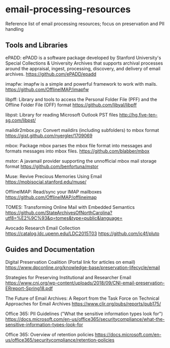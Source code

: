 # email-processing-resources
Reference list of email processing resources; focus on preservation and PII handling

## Tools and Libraries

ePADD: ePADD is a software package developed by Stanford University's Special Collections & University Archives that supports archival processes around the appraisal, ingest, processing, discovery, and delivery of email archives.
https://github.com/ePADD/epadd

imapfw: imapfw is a simple and powerful framework to work with mails.
https://github.com/OfflineIMAP/imapfw

libpff: Library and tools to access the Personal Folder File (PFF) and the Offline Folder File (OFF) format
https://github.com/libyal/libpff

libpst: Library for reading Microsoft Outlook PST files
http://hg.five-ten-sg.com/libpst/

maildir2mbox.py: Convert maildirs (including subfolders) to mbox format
https://gist.github.com/nyergler/1709069

mbox: Package mbox parses the mbox file format into messages and formats messages into mbox files.
https://github.com/blabber/mbox

mstor: A javamail provider supporting the unnofficial mbox mail storage format
https://github.com/benfortuna/mstor

Muse: Revive Precious Memories Using Email
https://mobisocial.stanford.edu/muse/

OfflineIMAP: Read/sync your IMAP mailboxes
https://github.com/OfflineIMAP/offlineimap

TOMES: Transforming Online Mail with Embedded Semantics
https://github.com/StateArchivesOfNorthCarolina?utf8=%E2%9C%93&q=tomes&type=public&language=

Avocado Research Email Collection
https://catalog.ldc.upenn.edu/LDC2015T03
https://github.com/ic4f/pluto

## Guides and Documentation

Digital Preservation Coalition (Portal link for articles on email)
https://www.dpconline.org/knowledge-base/preservation-lifecycle/email

Strategies for Preserving Institutional and Researcher Email
https://www.cni.org/wp-content/uploads/2018/09/CNI-email-preservation-ERreport-Spring18.pdf

The Future of Email Archives: A Report from the Task Force on Technical Approaches for Email Archives
https://www.clir.org/pubs/reports/pub175/

Office 365: PII Guidelines ("What the sensitive information types look for")
https://docs.microsoft.com/en-us/office365/securitycompliance/what-the-sensitive-information-types-look-for

Office 365: Overview of retention policies
https://docs.microsoft.com/en-us/office365/securitycompliance/retention-policies


